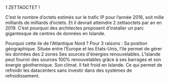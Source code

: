 
1 ZETTAOCTET !

C’est le nombre d’octets estimés sur le trafic IP pour l’année 2016, soit mille milliards de milliards d’octets. Et il devrait atteindre 2 zettaoctets par an en 2019. C’est pourquoi des architectes proposent d’installer un parc gigantesque de centres de données en Islande.
 
Pourquoi cette ile de l'Atlantique Nord ? Pour 3 raisons : 
Sa position géographique. Située entre l’Europe et les Etats-Unis, l’ile permet de gérer les données des 2 zones
Ses sources d'énergies renouvelables. L'Islande peut fournir des sources 100% renouvelables grâce à ses barrages et son énergie géothermique.
Son climat. Il fait froid en Islande. Ce qui permet de refroidir les datacenters sans investir dans des systèmes de refroidissement.
